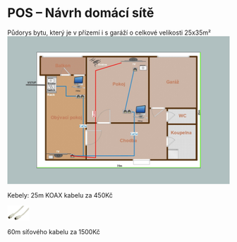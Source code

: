   # POS – Návrh domácí sítě
  Půdorys bytu, který je v přízemí i s garáží o celkové velikosti 25x35m²
  ![](1.jpg)
  
  
  
  
  Kebely:
  25m KOAX kabelu za 450Kč
  
  <img src="koax2.jpg" width="10%">
  
  60m síťového kabelu za 1500Kč
  
  
  
